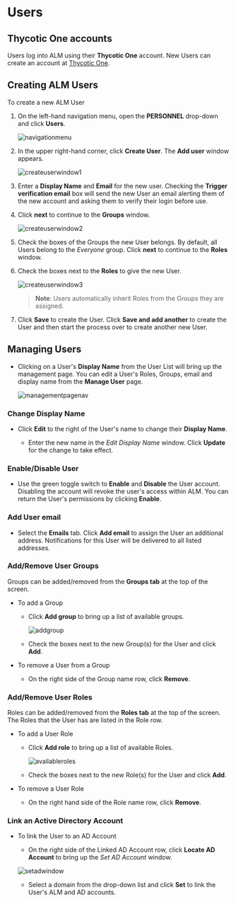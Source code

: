 ﻿[title]: # (Create and Manage Users)
[tags]: # (Account Lifecycle Manager,ALM,Active Directory,)
[priority]: # (5100)

# Users

## Thycotic One accounts

Users log into ALM using their **Thycotic One** account. New Users can create an account at [Thycotic One](https://login.thycotic.com/Account/Login).

## Creating ALM Users

To create a new ALM User

1. On the left-hand navigation menu, open the **PERSONNEL** drop-down and click **Users**.

    ![navigationmenu](images/users-nav-menu.png)

1. In the upper right-hand corner, click **Create User**. The **Add user** window appears.
    
    ![createuserwindow1](images/users-create-step1.png)

1. Enter a **Display Name** and **Email** for the new user. Checking the **Trigger verification email** box will send the new User an email alerting them of the new account and asking them to verify their login before use.
1. Click **next** to continue to the **Groups** window.

    ![createuserwindow2](images/users-create-step2.png)

1. Check the boxes of the Groups the new User belongs. By default, all Users belong to the *Everyone* group. Click **next** to continue to the **Roles** window.
1. Check the boxes next to the **Roles** to give the new User.
    
    ![createuserwindow3](images/users-create-step3.png)

    >**Note**: Users automatically inherit Roles from the Groups they are assigned.

1. Click **Save** to create the User. Click **Save and add another** to create the User and then start the process over to create another new User.

## Managing Users

* Clicking on a User's **Display Name** from the User List will bring up the management page. You can edit a User's Roles, Groups, email and display name from the **Manage User** page.

    ![managementpagenav](images/manageusernav.png)

### Change Display Name

* Click **Edit** to the right of the User's name to change their **Display Name**.

    * Enter the new name in the *Edit Display Name* window. Click **Update** for the change to take effect.

### Enable/Disable User

* Use the green toggle switch to **Enable** and **Disable** the User account. Disabling the account will revoke the user's access within ALM. You can return the User's permissions by clicking **Enable**.

### Add User email

* Select the **Emails** tab. Click **Add email** to assign the User an additional address. Notifications for this User will be delivered to all listed addresses.

### Add/Remove User Groups

Groups can be added/removed from the **Groups tab** at the top of the screen.

* To add a Group

    * Click **Add group** to bring up a list of available groups.

        ![addgroup](images/usersaddgroup.png)

    * Check the boxes next to the new Group(s) for the User and click **Add**.

* To remove a User from a Group

    * On the right side of the Group name row, click  **Remove**.

### Add/Remove User Roles

Roles can be added/removed from the **Roles tab** at the top of the screen. The Roles that the User has are listed in the Role row.

* To add a User Role

    * Click **Add role** to bring up a list of available Roles.

        ![availableroles](images/usersaddrole.png)

    * Check the boxes next to the new Role(s) for the User and click **Add**.

* To remove a User Role

    * On the right hand side of the Role name row, click **Remove**.

### Link an Active Directory Account

* To link the User to an AD Account

    * On the right side of the Linked AD Account row, click **Locate AD Account** to bring up the *Set AD Account* window.
    
    ![setadwindow](images/userslinkad.png)

    * Select a domain from the drop-down list and click **Set** to link the User's ALM and AD accounts.
